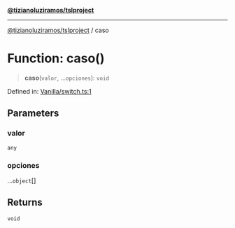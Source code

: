 [**@tizianoluziramos/tslproject**](../README.md)

***

[@tizianoluziramos/tslproject](../globals.md) / caso

# Function: caso()

> **caso**(`valor`, ...`opciones`): `void`

Defined in: [Vanilla/switch.ts:1](https://github.com/tizianoluziramos/TypeScript-Lenguage-Proyect/blob/1a68252d6a31602ecc3346fe4bed87bd01ab43ff/src/Vanilla/switch.ts#L1)

## Parameters

### valor

`any`

### opciones

...`object`[]

## Returns

`void`
